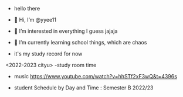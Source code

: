 - hello there
- 👋 Hi, I’m @yyee11
- 👀 I’m interested in everything I guess jajaja
- 🌱 I’m currently learning school things, which are chaos

- it's my study record for now

<2022-2023 cityu>
-study room time
- music <https://www.youtube.com/watch?v=hhSTf2xF3wQ&t=4396s>

- student Schedule by Day and Time : Semester B 2022/23
<!---
yyee11/yyee11 is a ✨ special ✨ repository because its `README.md` (this file) appears on your GitHub profile.
You can click the Preview link to take a look at your changes.
--->
